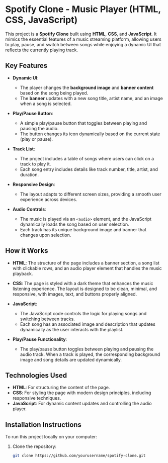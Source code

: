 # Spotify Clone - Music Player (HTML, CSS, JavaScript)

This project is a **Spotify Clone** built using **HTML**, **CSS**, and **JavaScript**. It mimics the essential features of a music streaming platform, allowing users to play, pause, and switch between songs while enjoying a dynamic UI that reflects the currently playing track.

## Key Features

- **Dynamic UI**: 
  - The player changes the **background image** and **banner content** based on the song being played.
  - The **banner** updates with a new song title, artist name, and an image when a song is selected.
  
- **Play/Pause Button**:
  - A simple play/pause button that toggles between playing and pausing the audio.
  - The button changes its icon dynamically based on the current state (play or pause).

- **Track List**:
  - The project includes a table of songs where users can click on a track to play it.
  - Each song entry includes details like track number, title, artist, and duration.
  
- **Responsive Design**: 
  - The layout adapts to different screen sizes, providing a smooth user experience across devices.

- **Audio Controls**: 
  - The music is played via an `<audio>` element, and the JavaScript dynamically loads the song based on user selection.
  - Each track has its unique background image and banner that changes upon selection.

## How it Works

- **HTML**: The structure of the page includes a banner section, a song list with clickable rows, and an audio player element that handles the music playback.
  
- **CSS**: The page is styled with a dark theme that enhances the music listening experience. The layout is designed to be clean, minimal, and responsive, with images, text, and buttons properly aligned.
  
- **JavaScript**: 
  - The JavaScript code controls the logic for playing songs and switching between tracks.
  - Each song has an associated image and description that updates dynamically as the user interacts with the playlist.

- **Play/Pause Functionality**: 
  - The play/pause button toggles between playing and pausing the audio track. When a track is played, the corresponding background image and song details are updated dynamically.


## Technologies Used

- **HTML**: For structuring the content of the page.
- **CSS**: For styling the page with modern design principles, including responsive techniques.
- **JavaScript**: For dynamic content updates and controlling the audio player.

## Installation Instructions

To run this project locally on your computer:

1. Clone the repository:
   ```bash
   git clone https://github.com/yourusername/spotify-clone.git
